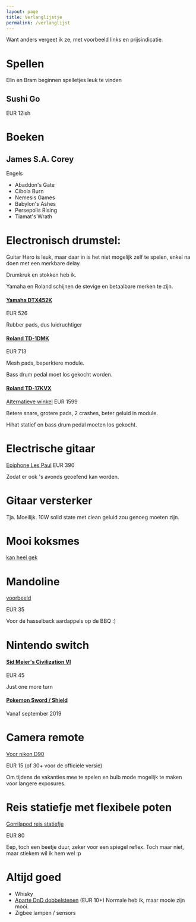 ```yaml
---
layout: page
title: Verlanglijstje
permalink: /verlanglijst
---
```


Want anders vergeet ik ze, met voorbeeld links en prijsindicatie.

# Spellen

Elin en Bram beginnen spelletjes leuk te vinden

## Sushi Go
EUR 12ish

# Boeken

## James S.A. Corey
Engels
- Abaddon's Gate
- Cibola Burn
- Nemesis Games
- Babylon's Ashes
- Persepolis Rising
- Tiamat's Wrath

# Electronisch drumstel:
Guitar Hero is leuk, maar daar in is het niet mogelijk zelf te spelen, enkel na
doen met een merkbare delay.

Drumkruk en stokken heb ik.

Yamaha en Roland schijnen de stevige en betaalbare merken te zijn.

#### [Yamaha DTX452K](https://www.bax-shop.nl/elektronisch-drumstel/yamaha-dtx452k-elektronisch-drumstel)
EUR 526

Rubber pads, dus luidruchtiger

#### [Roland TD-1DMK](https://www.bax-shop.nl/elektronisch-drumstel/roland-td-1dmk-v-drums-elektronisch-drumstel)
EUR 713

Mesh pads, beperktere module.

Bass drum pedal moet los gekocht worden.

#### [Roland TD-17KVX](https://www.bax-shop.nl/elektronisch-drumstel/roland-td-17kvx-v-drums-elektronisch-drumstel)
[Alternatieve winkel](https://www.keymusic.com/nl/item/roland-td-17kvx/)
EUR 1599

Betere snare, grotere pads, 2 crashes, beter geluid in module.

Hihat statief en bass drum pedal moeten los gekocht.

# Electrische gitaar

[Epiphone Les Paul](https://www.bax-shop.nl/elektrische-gitaren/epiphone-les-paul-standard-ebony)
EUR 390

Zodat er ook 's avonds geoefend kan worden.

# Gitaar versterker

Tja. Moeilijk. 10W solid state met clean geluid zou genoeg moeten zijn.

# Mooi koksmes

[kan heel gek](https://www.knivesandtools.com/en/ct/kitchen-knives.htm)

# Mandoline
[voorbeeld](https://www.kookpunt.nl/benriner-mandoline-no64-wit/nl/product/2770/?sqr=mandoline)

EUR 35

Voor de hasselback aardappels op de BBQ :)

# Nintendo switch

#### [Sid Meier's Civilization VI](https://www.bol.com/nl/p/civilization-vi-nintendo-switch/9200000099305346/)

EUR 45

Just one more turn

#### [Pokemon Sword / Shield](https://www.bol.com/nl/p/pokemon-sword-switch/9200000107075673/)

Vanaf september 2019

# Camera remote
[Voor nikon D90](https://www.cameratools.nl/foto-video-accessoires/afstandsbedieningen/caruba-ir-afstandsbediening-cml-l3-niko/)

EUR 15 (of 30+ voor de officiele versie)

Om tijdens de vakanties mee te spelen en bulb mode mogelijk te maken voor
langere exposures.

# Reis statiefje met flexibele poten
[Gorrilapod reis statiefje](https://www.foka.nl/product/12234630/joby-gorillapod-3k-kit-black-charcoal?zoek=joby&)

EUR 80

Eep, toch een beetje duur, zeker voor een spiegel reflex. Toch maar niet, maar
stiekem wil ik hem wel :p

# Altijd goed
- Whisky
- [Aparte DnD dobbelstenen](https://www.dnddice.com/sets-of-dice/unusual-sets.html) (EUR 10+) Normale heb ik, maar mooie zijn mooi.
- Zigbee lampen / sensors
